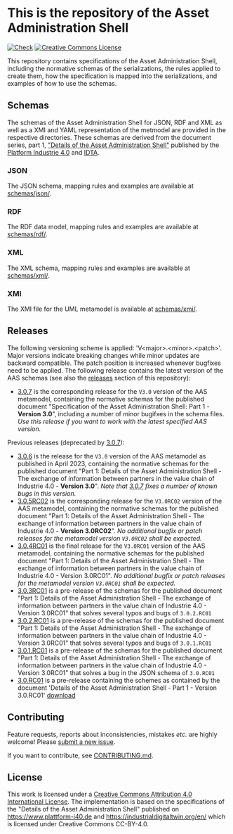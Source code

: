 # This is the repository of the Asset Administration Shell

[![Check](
https://github.com/admin-shell-io/aas-specs/workflows/Check/badge.svg
)](
https://github.com/admin-shell-io/aas-specs/actions?query=workflow%3ACheck
)
[![Creative Commons License](
https://licensebuttons.net/l/by/4.0/88x31.png
)](
https://creativecommons.org/licenses/by/4.0/
)

This repository contains specifications of the Asset Administration Shell, including the normative schemas of the serializations, the rules applied to create them, how the specification is mapped into the serializations, and examples of how to use the schemas.

## Schemas

The schemas of the Asset Administration Shell for JSON, RDF and XML as well as a XMI and YAML representation of the metmodel are provided in the respective directories. 
These schemas are derived from the document series, part 1,
["Details of the Asset Administration Shell"](
https://www.plattform-i40.de/PI40/Redaktion/EN/Standardartikel/specification-administrationshell.html
) published by the [Platform Industrie 4.0](http://www.plattform-i40.de) and [IDTA](https://industrialdigitaltwin.org/en/).

### JSON

The JSON schema, mapping rules and examples are available at
[schemas/json/](schemas/json/).

### RDF

The RDF data model, mapping rules and examples are available at [schemas/rdf/](schemas/rdf/).

### XML

The XML schema, mapping rules and examples are available at [schemas/xml/](schemas/xml/).

### XMI

The XMI file for the UML metamodel is available at [schemas/xmi/](schemas/xmi/).
  
## Releases

The following versioning scheme is applied: 'V\<major>.\<minor>.\<patch>'. 
Major versions indicate breaking changes while minor updates are backward compatible.
The patch position is increased whenever bugfixes need to be applied. 
The following release contains the latest version of the AAS schemas (see also the [releases](https://github.com/admin-shell-io/aas-specs/releases) section of this repository):
* [3.0.7](https://github.com/admin-shell-io/aas-specs/releases/tag/V3.0.7) is the corresponding release for the `V3.0` version of the AAS metamodel, containing the normative schemas for the published document "Specification of the Asset Administration Shell: Part 1 - **Version 3.0**", including a number of minor bugifxes in the schema files. *Use this release if you want to work with the latest specified AAS version.*

Previous releases (deprecated by [3.0.7](https://github.com/admin-shell-io/aas-specs/releases/tag/V3.0.7)):
* [3.0.6](https://github.com/admin-shell-io/aas-specs/releases/tag/v3.0.6) is the release for the `V3.0` version of the AAS metamodel as published in April 2023, containing the normative schemas for the published document "Part 1: Details of the Asset Administration Shell - The exchange of information between partners in the value chain of Industrie 4.0 - **Version 3.0**". *Note that [3.0.7](https://github.com/admin-shell-io/aas-specs/releases/tag/V3.0.7) fixes a number of known bugs in this version.*
* [3.0.5RC02](https://github.com/admin-shell-io/aas-specs/releases/tag/V3.0.5RC02) is the corresponding release for the `V3.0RC02` version of the AAS metamodel, containing the normative schemas for the published document "Part 1: Details of the Asset Administration Shell - The exchange of information between partners in the value chain of Industrie 4.0 - **Version 3.0RC02**". *No additional bugfix or patch releases for the metamodel version `V3.0RC02` shall be expected.*
* [3.0.4RC01](https://github.com/admin-shell-io/aas-specs/releases/tag/V3.0.4RC01) is the final release for the `V3.0RC01` version of the AAS metamodel, containing the normative schemas for the published document "Part 1: Details of the Asset Administration Shell - The exchange of information between partners in the value chain of Industrie 4.0 - Version 3.0RC01". *No additional bugfix or patch releases for the metamodel version `V3.0RC01` shall be expected.*
* [3.0.3RC01](https://github.com/admin-shell-io/aas-specs/tree/V3.0.3RC01) is a pre-release of the schemas for the published document "Part 1: Details of the Asset Administration Shell - The exchange of information between partners in the value chain of Industrie 4.0 - Version 3.0RC01" that solves several typos and bugs of `3.0.2.RC01`
* [3.0.2.RC01](https://github.com/admin-shell-io/aas-specs/releases/tag/v3.0.2.RC01) is a pre-release of the schemas for the published document "Part 1: Details of the Asset Administration Shell - The exchange of information between partners in the value chain of Industrie 4.0 - Version 3.0RC01" that solves several typos and bugs of `3.0.1.RC01`
* [3.0.1.RC01](https://github.com/admin-shell-io/aas-specs/releases/tag/v3.0.1.RC01) is a pre-release of the schemas for the published document "Part 1: Details of the Asset Administration Shell - The exchange of information between partners in the value chain of Industrie 4.0 - Version 3.0RC01" that solves a bug in the JSON schema of `3.0.RC01`
* [3.0.RC01](https://github.com/admin-shell-io/aas-specs/releases/tag/v3.0.RC01) is a pre-release containing the schemes as contained by the document 'Details of the Asset Administration Shell - Part 1 - Version 3.0.RC01' [download](https://www.plattform-i40.de/PI40/Redaktion/EN/Downloads/Publikation/Details_of_the_Asset_Administration_Shell_Part1_V3.html)


## Contributing

Feature requests, reports about inconsistencies, mistakes *etc.* are highly
welcome! Please [submit a new issue](
https://github.com/admin-shell-io/aas-specs/issues/new
).

If you want to contribute, see [CONTRIBUTING.md](CONTRIBUTING.md).

## License

This work is licensed under a [Creative Commons Attribution 4.0 International License](
https://creativecommons.org/licenses/by/4.0/). The implementation is based on the specifications of the "Details of the Asset Administration Shell" published on https://www.plattform-i40.de and https://industrialdigitaltwin.org/en/ 
which is licensed under Creative Commons CC-BY-4.0.

